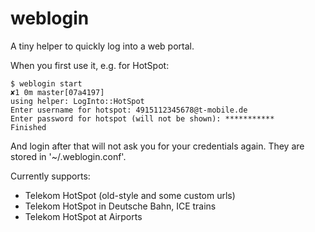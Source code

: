 # weblogin

A tiny helper to quickly log into a web portal.

When you first use it, e.g. for HotSpot:

    $ weblogin start                                                                                                               ✘1 0m master[07a4197]
    using helper: LogInto::HotSpot
    Enter username for hotspot: 4915112345678@t-mobile.de
    Enter password for hotspot (will not be shown): ***********
    Finished

And login after that will not ask you for your credentials again. They are stored in '~/.weblogin.conf'.

Currently supports:

* Telekom HotSpot (old-style and some custom urls)
* Telekom HotSpot in Deutsche Bahn, ICE trains
* Telekom HotSpot at Airports
